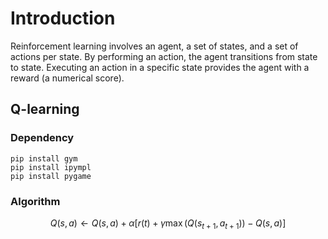 # Introduction
Reinforcement learning involves an agent, a set of states, and a set of actions per state.
By performing an action, the agent transitions from state to state. Executing an action in a specific state provides the agent with a reward (a numerical score).
## Q-learning
### Dependency
`pip install gym`  
`pip install ipympl`  
`pip install pygame`  
### Algorithm
$$Q(s,a) \leftarrow Q(s,a)+\alpha[r(t)+\gamma \max(Q(s_{t+1},a_{t+1}))-Q(s,a)]$$  
